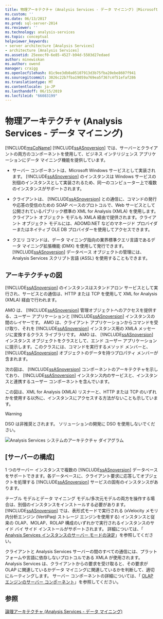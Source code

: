 ```yaml
---
title: 物理アーキテクチャ (Analysis Services - データ マイニング) |Microsoft Docs
ms.custom: ''
ms.date: 06/13/2017
ms.prod: sql-server-2014
ms.reviewer: ''
ms.technology: analysis-services
ms.topic: conceptual
helpviewer_keywords:
- server architecture [Analysis Services]
- architecture [Analysis Services]
ms.assetid: 25eeecf0-6e85-4527-b94d-5503d27edaed
author: minewiskan
ms.author: owend
manager: craigg
ms.openlocfilehash: 81c9ee3db0a05107913d3b75fba20ebe8607f941
ms.sourcegitcommit: 3026c22b7fba19059a769ea5f367c4f51efaf286
ms.translationtype: MT
ms.contentlocale: ja-JP
ms.lasthandoff: 06/15/2019
ms.locfileid: "66083199"
---
```

# <a name="physical-architecture-analysis-services---data-mining"></a>物理アーキテクチャ (Analysis Services - データ マイニング)
  [!INCLUDE[msCoName](../../includes/msconame-md.md)] [!INCLUDE[ssASnoversion](../../includes/ssasnoversion-md.md)] では、サーバーとクライアントの両方のコンポーネントを使用して、ビジネス インテリジェンス アプリケーションにデータ マイニング機能を提供しています。  
  
-   サーバー コンポーネントは、Microsoft Windows サービスとして実装されます。 [!INCLUDE[ssASnoversion](../../includes/ssasnoversion-md.md)] のインスタンスは Windows サービスの別個のインスタンスとして実装されるため、同一のコンピューター上で複数のインスタンスがサポートされます。  
  
-   クライアントは、 [!INCLUDE[ssASnoversion](../../includes/ssasnoversion-md.md)] との通信に、コマンドの発行や応答の受信のための SOAP ベースのプロトコルで、Web サービスとして公開されているパブリック標準の XML for Analysis (XMLA) を使用します。 クライアント オブジェクト モデルも XMLA 経由で提供されます。クライアント オブジェクト モデルには、ADOMD.NET などのマネージド プロバイダーまたはネイティブ OLE DB プロバイダーを使用してアクセスできます。  
  
-   クエリ コマンドは、データ マイニング指向の業界標準クエリ言語であるデータ マイニング拡張機能 (DMX) を使用して発行できます。 [!INCLUDE[ssASnoversion](../../includes/ssasnoversion-md.md)] データベース オブジェクトの管理には、Analysis Services スクリプト言語 (ASSL) を使用することもできます。  
  
## <a name="architectural-diagram"></a>アーキテクチャの図  
 [!INCLUDE[ssASnoversion](../../includes/ssasnoversion-md.md)] のインスタンスはスタンドアロン サービスとして実行され、サービスとの通信は、HTTP または TCP を使用して XML for Analysis (XMLA) 経由で行われます。  
  
 AMO は、 [!INCLUDE[ssASnoversion](../../includes/ssasnoversion-md.md)] 管理オブジェクトへのアクセスを提供する、ユーザー アプリケーションと [!INCLUDE[ssASnoversion](../../includes/ssasnoversion-md.md)] インスタンスの間のレイヤーです。 AMO は、クライアント アプリケーションからコマンドを受け取り、それを [!INCLUDE[ssASnoversion](../../includes/ssasnoversion-md.md)] インスタンス用の XMLA メッセージに変換するクラス ライブラリです。 AMO は、 [!INCLUDE[ssASnoversion](../../includes/ssasnoversion-md.md)] インスタンス オブジェクトをクラスとして、エンド ユーザー アプリケーションに提示します。このクラスには、コマンドを実行するメソッド メンバーと、 [!INCLUDE[ssASnoversion](../../includes/ssasnoversion-md.md)] オブジェクトのデータを持つプロパティ メンバーが含まれます。  
  
 次の図は、 [!INCLUDE[ssASnoversion](../../includes/ssasnoversion-md.md)] コンポーネントのアーキテクチャを示しており、 [!INCLUDE[ssASnoversion](../../includes/ssasnoversion-md.md)] インスタンス内のサービスと、インスタンスと連携するユーザー コンポーネントを含んでいます。  
  
 この図は、XML for Analysis (XMLA) リスナーと、HTTP または TCP のいずれかを使用する以外に、インスタンスにアクセスする方法がないことも示しています。  
  
> [!WARNING]  
>  DSO は非推奨とされます。 ソリューションの開発に DSO を使用しないでください。  
  
 ![Analysis Services システムのアーキテクチャ ダイアグラム](../dev-guide/media/analysisservicessystemarchitecture.gif "Analysis Services システムのアーキテクチャ ダイアグラム")  
  
## <a name="server-configuration"></a>[サーバーの構成]  
 1 つのサーバー インスタンスで複数の [!INCLUDE[ssASnoversion](../../includes/ssasnoversion-md.md)] データベースをサポートできます。各データベースに、クライアント要求に応答してオブジェクトを処理する [!INCLUDE[ssASnoversion](../../includes/ssasnoversion-md.md)] サービスの固有のインスタンスがあります。  
  
 テーブル モデルとデータ マイニング モデル/多次元モデルの両方を操作する場合は、別個のインスタンスをインストールする必要があります。 [!INCLUDE[ssASnoversion](../../includes/ssasnoversion-md.md)] では、表形式モードで実行される (xVelocity メモリ内分析エンジン (VertiPaq) ストレージ エンジンを使用する) インスタンスと従来の OLAP、MOLAP、ROLAP 構成のいずれかで実行されるインスタンスのサイド バイ サイド インストールがサポートされます。 詳細については、「 [Analysis Services インスタンスのサーバー モードの決定](../instances/determine-the-server-mode-of-an-analysis-services-instance.md)」を参照してください。  
  
 クライアントと Analysis Services サーバーの間のすべての通信には、プラットフォームや言語に依存しないプロトコルである XMLA が使用されます。 Analysis Services は、クライアントからの要求を受け取ると、その要求が OLAP に関連しているかデータ マイニングに関連しているかを判断して、適切にルーティングします。 サーバー コンポーネントの詳細については、「 [OLAP エンジンのサーバー コンポーネント](../multidimensional-models/olap-physical/olap-engine-server-components.md)」を参照してください。  
  
## <a name="see-also"></a>参照  
 [論理アーキテクチャ (Analysis Services - データ マイニング)](logical-architecture-analysis-services-data-mining.md)  
  
  
